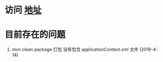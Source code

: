 # 访问 [地址](http://cherry.mitrecx.cn:7001/mvn-learning/hello.do)

# 目前存在的问题
1. mvn clean package 打包 没有包含 applicationContext.xml 文件  (2019-4-14)
